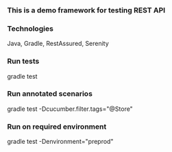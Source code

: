### This is a demo framework for testing REST API

### Technologies
Java, Gradle, RestAssured, Serenity

### Run tests
gradle test 

### Run annotated scenarios
gradle test -Dcucumber.filter.tags="@Store"

### Run on required environment
gradle test -Denvironment="preprod"




